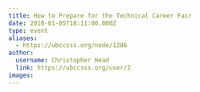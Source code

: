 ```yaml
---
title: How to Prepare for the Technical Career Fair 
date: 2010-01-05T18:11:00.000Z
type: event
aliases:
  - https://ubccsss.org/node/1286
author:
  username: Christopher Head
  link: https://ubccsss.org/user/2
images:
---
```



